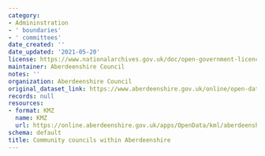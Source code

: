 ```yaml
---
category:
- Admininstration
- ' boundaries'
- ' committees'
date_created: ''
date_updated: '2021-05-20'
license: https://www.nationalarchives.gov.uk/doc/open-government-licence/version/3/
maintainer: Aberdeenshire Council
notes: ''
organization: Aberdeenshire Council
original_dataset_link: https://www.aberdeenshire.gov.uk/online/open-data/
records: null
resources:
- format: KMZ
  name: KMZ
  url: https://online.aberdeenshire.gov.uk/apps/OpenData/kml/aberdeenshire_community_councils.kmz
schema: default
title: Community councils within Aberdeenshire
---
```


